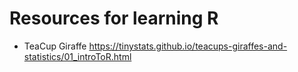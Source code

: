 # Resources for learning R

* TeaCup Giraffe
https://tinystats.github.io/teacups-giraffes-and-statistics/01_introToR.html
